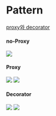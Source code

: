 # Pattern
<a href="https://dev22.tistory.com/219">proxy와 decorator</a>
<h4>no-Proxy</h4>
<img src="https://github.com/devcys22/proxy/assets/78769412/b9eb0ddc-3659-4447-a021-0fb2857674c4">

<h4>Proxy</h4>
<img src="https://github.com/devcys22/proxy/assets/78769412/6c06a27c-c456-4b1b-81d4-044d9e39e83a">

<img src="https://github.com/devcys22/proxy/assets/78769412/0d67c642-d031-4b06-9ebd-634916f03f01">

<h4>Decorator</h4>
<img src="https://github.com/devcys22/proxy/assets/78769412/0432f820-7668-4466-981d-b9cbc307ed70">

<img src="https://github.com/devcys22/proxy/assets/78769412/e0f833aa-36bf-4034-960c-02f386a78683">

